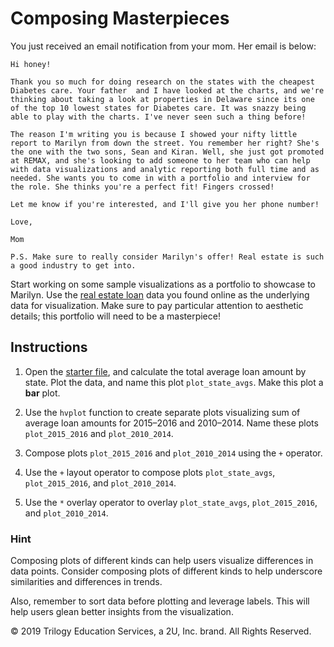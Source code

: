 # Composing Masterpieces

You just received an email notification from your mom. Her email is below:

```
Hi honey!

Thank you so much for doing research on the states with the cheapest Diabetes care. Your father  and I have looked at the charts, and we're thinking about taking a look at properties in Delaware since its one of the top 10 lowest states for Diabetes care. It was snazzy being able to play with the charts. I've never seen such a thing before!

The reason I'm writing you is because I showed your nifty little report to Marilyn from down the street. You remember her right? She's the one with the two sons, Sean and Kiran. Well, she just got promoted at REMAX, and she's looking to add someone to her team who can help with data visualizations and analytic reporting both full time and as needed. She wants you to come in with a portfolio and interview for the role. She thinks you're a perfect fit! Fingers crossed!

Let me know if you're interested, and I'll give you her phone number!

Love,

Mom

P.S. Make sure to really consider Marilyn's offer! Real estate is such a good industry to get into.
```

Start working on some sample visualizations as a portfolio to showcase to Marilyn. Use the [real estate loan](Resources/state_loan_data.csv) data you found online as the underlying data for visualization. Make sure to pay particular attention to aesthetic details; this portfolio will need to be a masterpiece!

## Instructions

1. Open the [starter file](Unsolved/composing_masterpieces.ipynb), and calculate the total average loan amount by state. Plot the data, and name this plot `plot_state_avgs`. Make this plot a **bar** plot.

2. Use the `hvplot` function to create separate plots visualizing sum of average loan amounts for 2015–2016 and 2010–2014. Name these plots `plot_2015_2016` and `plot_2010_2014`.

3. Compose plots `plot_2015_2016` and `plot_2010_2014` using the `+` operator.

4. Use the `+` layout operator to compose plots `plot_state_avgs`, `plot_2015_2016`, and `plot_2010_2014`.

5. Use the `*` overlay operator to overlay `plot_state_avgs`, `plot_2015_2016`, and `plot_2010_2014`.

### Hint

Composing plots of different kinds can help users visualize differences in data points. Consider composing plots of different kinds to help underscore similarities and differences in trends.

Also, remember to sort data before plotting and leverage labels. This will help users glean better insights from the visualization.



© 2019 Trilogy Education Services, a 2U, Inc. brand. All Rights Reserved.